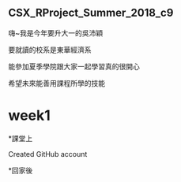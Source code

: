 ## CSX_RProject_Summer_2018_c9
嗨~我是今年要升大一的吳沛穎

要就讀的校系是東華經濟系

能參加夏季學院跟大家一起學習真的很開心

希望未來能善用課程所學的技能
# week1
*課堂上

 Created GitHub account

*回家後
